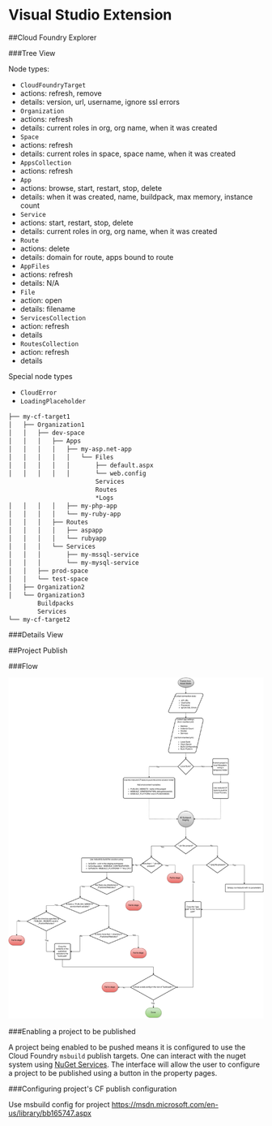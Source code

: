 Visual Studio Extension
===


##Cloud Foundry Explorer

###Tree View

Node types:

- `CloudFoundryTarget`
 - actions: refresh, remove    
 - details: version, url, username, ignore ssl errors
- `Organization`
 - actions: refresh
 - details: current roles in org, org name, when it was created
- `Space`
 - actions: refresh
 - details: current roles in space, space name, when it was created
- `AppsCollection`
 - actions: refresh
- `App`
 - actions: browse, start, restart, stop, delete
 - details:  when it was created, name, buildpack, max memory, instance count
- `Service`
 - actions: start, restart, stop, delete
 - details: current roles in org, org name, when it was created
- `Route`
 - actions: delete
 - details: domain for route, apps bound to route
- `AppFiles`
 - actions: refresh
 - details: N/A
- `File`
 - action: open
 - details: filename
- `ServicesCollection`
 - action: refresh
 - details
- `RoutesCollection`
 - action: refresh
 - details

Special node types
- `CloudError`
- `LoadingPlaceholder`
```
├── my-cf-target1
│   ├── Organization1
│   │   ├── dev-space
│   │   │   ├── Apps
│   │   │   │   ├── my-asp.net-app
│   │   │   │   │   └── Files
│   │   │   │   │       ├── default.aspx
│   │   │   │   │       └── web.config
                        Services
                        Routes
                        *Logs
│   │   │   │   ├── my-php-app
│   │   │   │   └── my-ruby-app
│   │   │   ├── Routes
│   │   │   │   ├── aspapp
│   │   │   │   └── rubyapp
│   │   │   └── Services
│   │   │       ├── my-mssql-service
│   │   │       └── my-mysql-service
│   │   ├── prod-space
│   │   └── test-space
│   ├── Organization2
│   └── Organization3
        Buildpacks
        Services
└── my-cf-target2
```

###Details View



##Project Publish

###Flow

![Publish Flow](./publish-to-cloudfoundry.png)


###Enabling a project to be published

A project being enabled to be pushed means it is configured to use the Cloud Foundry `msbuild` publish targets.
One can interact with the nuget system using [NuGet Services](https://docs.nuget.org/create/invoking-nuget-services-from-inside-visual-studio).
The interface will allow the user to configure a project to be published using  a button in the property pages.

###Configuring project's CF publish configuration

Use msbuild config for project
https://msdn.microsoft.com/en-us/library/bb165747.aspx
